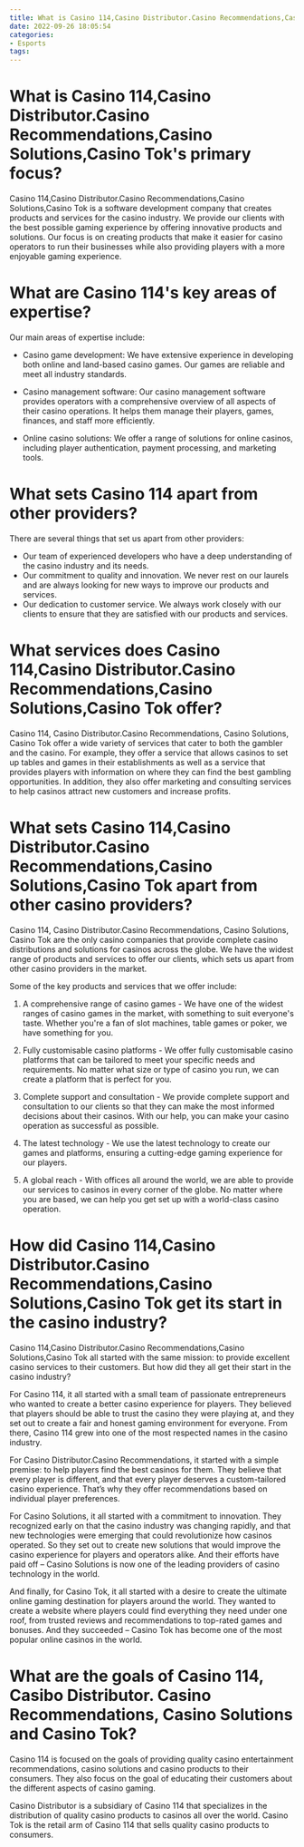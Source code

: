 ```yaml
---
title: What is Casino 114,Casino Distributor.Casino Recommendations,Casino Solutions,Casino Tok's primary focus
date: 2022-09-26 18:05:54
categories:
- Esports
tags:
---
```



#  What is Casino 114,Casino Distributor.Casino Recommendations,Casino Solutions,Casino Tok's primary focus?

Casino 114,Casino Distributor.Casino Recommendations,Casino Solutions,Casino Tok is a software development company that creates products and services for the casino industry. We provide our clients with the best possible gaming experience by offering innovative products and solutions. Our focus is on creating products that make it easier for casino operators to run their businesses while also providing players with a more enjoyable gaming experience.

# What are Casino 114's key areas of expertise?

Our main areas of expertise include:

- Casino game development: We have extensive experience in developing both online and land-based casino games. Our games are reliable and meet all industry standards.

- Casino management software: Our casino management software provides operators with a comprehensive overview of all aspects of their casino operations. It helps them manage their players, games, finances, and staff more efficiently.

- Online casino solutions: We offer a range of solutions for online casinos, including player authentication, payment processing, and marketing tools.

# What sets Casino 114 apart from other providers?

There are several things that set us apart from other providers:

- Our team of experienced developers who have a deep understanding of the casino industry and its needs.
- Our commitment to quality and innovation. We never rest on our laurels and are always looking for new ways to improve our products and services.
- Our dedication to customer service. We always work closely with our clients to ensure that they are satisfied with our products and services.

#  What services does Casino 114,Casino Distributor.Casino Recommendations,Casino Solutions,Casino Tok offer?

Casino 114, Casino Distributor.Casino Recommendations, Casino Solutions, Casino Tok offer a wide variety of services that cater to both the gambler and the casino. For example, they offer a service that allows casinos to set up tables and games in their establishments as well as a service that provides players with information on where they can find the best gambling opportunities. In addition, they also offer marketing and consulting services to help casinos attract new customers and increase profits.

#  What sets Casino 114,Casino Distributor.Casino Recommendations,Casino Solutions,Casino Tok apart from other casino providers?

Casino 114, Casino Distributor.Casino Recommendations, Casino Solutions, Casino Tok are the only casino companies that provide complete casino distributions and solutions for casinos across the globe. We have the widest range of products and services to offer our clients, which sets us apart from other casino providers in the market.

Some of the key products and services that we offer include: 

1) A comprehensive range of casino games - We have one of the widest ranges of casino games in the market, with something to suit everyone's taste. Whether you're a fan of slot machines, table games or poker, we have something for you.

2) Fully customisable casino platforms - We offer fully customisable casino platforms that can be tailored to meet your specific needs and requirements. No matter what size or type of casino you run, we can create a platform that is perfect for you.

3) Complete support and consultation - We provide complete support and consultation to our clients so that they can make the most informed decisions about their casinos. With our help, you can make your casino operation as successful as possible.

4) The latest technology - We use the latest technology to create our games and platforms, ensuring a cutting-edge gaming experience for our players.

5) A global reach - With offices all around the world, we are able to provide our services to casinos in every corner of the globe. No matter where you are based, we can help you get set up with a world-class casino operation.

#  How did Casino 114,Casino Distributor.Casino Recommendations,Casino Solutions,Casino Tok get its start in the casino industry?

Casino 114,Casino Distributor.Casino Recommendations,Casino Solutions,Casino Tok all started with the same mission: to provide excellent casino services to their customers. But how did they all get their start in the casino industry?

For Casino 114, it all started with a small team of passionate entrepreneurs who wanted to create a better casino experience for players. They believed that players should be able to trust the casino they were playing at, and they set out to create a fair and honest gaming environment for everyone. From there, Casino 114 grew into one of the most respected names in the casino industry.

For Casino Distributor.Casino Recommendations, it started with a simple premise: to help players find the best casinos for them. They believe that every player is different, and that every player deserves a custom-tailored casino experience. That’s why they offer recommendations based on individual player preferences.

For Casino Solutions, it all started with a commitment to innovation. They recognized early on that the casino industry was changing rapidly, and that new technologies were emerging that could revolutionize how casinos operated. So they set out to create new solutions that would improve the casino experience for players and operators alike. And their efforts have paid off – Casino Solutions is now one of the leading providers of casino technology in the world.

And finally, for Casino Tok, it all started with a desire to create the ultimate online gaming destination for players around the world. They wanted to create a website where players could find everything they need under one roof, from trusted reviews and recommendations to top-rated games and bonuses. And they succeeded – Casino Tok has become one of the most popular online casinos in the world.

#  What are the goals of Casino 114, Casibo Distributor. Casino Recommendations, Casino Solutions and Casino Tok?

Casino 114 is focused on the goals of providing quality casino entertainment recommendations, casino solutions and casino products to their consumers. They also focus on the goal of educating their customers about the different aspects of casino gaming.

Casino Distributor is a subsidiary of Casino 114 that specializes in the distribution of quality casino products to casinos all over the world. Casino Tok is the retail arm of Casino 114 that sells quality casino products to consumers.